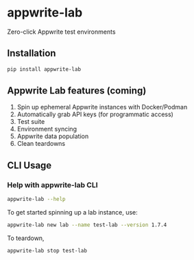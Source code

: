 # appwrite-lab
Zero-click Appwrite test environments

## Installation
```sh
pip install appwrite-lab
```
## Appwrite Lab features (coming)
1. Spin up ephemeral Appwrite instances with Docker/Podman
2. Automatically grab API keys (for programmatic access)
3. Test suite
4. Environment syncing
5. Appwrite data population
6. Clean teardowns


## CLI Usage
### Help with appwrite-lab CLI
```sh
appwrite-lab --help
```

To get started spinning up a lab instance, use:

```sh
appwrite-lab new lab --name test-lab --version 1.7.4
```

To teardown,

```sh
appwrite-lab stop test-lab
```
